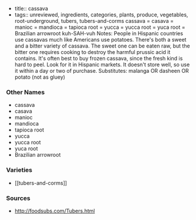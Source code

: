 - title:: cassava
- tags:: unreviewed, ingredients, categories, plants, produce, vegetables, root-underground, tubers, tubers-and-corms
cassava = casava = manioc = mandioca = tapioca root = yucca = yucca root = yuca root = Brazilian arrowroot kuh-SAH-vuh Notes: People in Hispanic countries use cassavas much like Americans use potatoes. There's both a sweet and a bitter variety of cassava. The sweet one can be eaten raw, but the bitter one requires cooking to destroy the harmful prussic acid it contains. It's often best to buy frozen cassava, since the fresh kind is hard to peel. Look for it in Hispanic markets. It doesn't store well, so use it within a day or two of purchase. Substitutes: malanga OR dasheen OR potato (not as gluey)

### Other Names

* cassava
* casava
* manioc
* mandioca
* tapioca root
* yucca
* yucca root
* yuca root
* Brazilian arrowroot

### Varieties

* [[tubers-and-corms]]

### Sources
* http://foodsubs.com/Tubers.html
